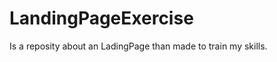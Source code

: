 

<h1>LandingPageExercise</h1>

<p>Is a reposity about an LadingPage than made to train my skills.</p>

<img src="">
